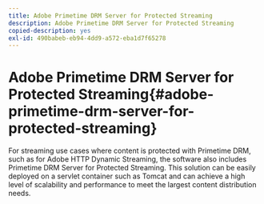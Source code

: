 ```yaml
---
title: Adobe Primetime DRM Server for Protected Streaming
description: Adobe Primetime DRM Server for Protected Streaming
copied-description: yes
exl-id: 490babeb-eb94-4dd9-a572-eba1d7f65278
---
```

# Adobe Primetime DRM Server for Protected Streaming{#adobe-primetime-drm-server-for-protected-streaming}

For streaming use cases where content is protected with Primetime DRM, such as for Adobe HTTP Dynamic Streaming, the software also includes Primetime DRM Server for Protected Streaming. This solution can be easily deployed on a servlet container such as Tomcat and can achieve a high level of scalability and performance to meet the largest content distribution needs.

